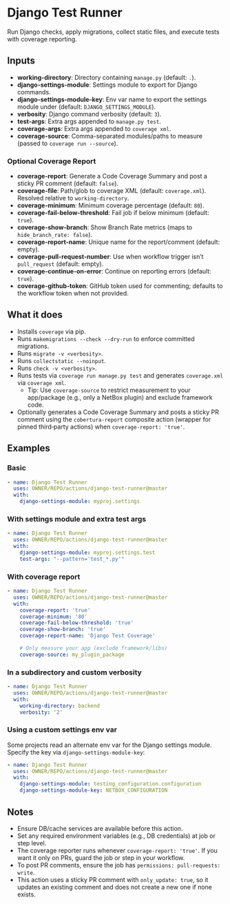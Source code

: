 # Django Test Runner

Run Django checks, apply migrations, collect static files, and execute tests with coverage reporting.

## Inputs

- **working-directory**: Directory containing `manage.py` (default: `.`).
- **django-settings-module**: Settings module to export for Django commands.
- **django-settings-module-key**: Env var name to export the settings module under (default: `DJANGO_SETTINGS_MODULE`).
- **verbosity**: Django command verbosity (default: `3`).
- **test-args**: Extra args appended to `manage.py test`.
- **coverage-args**: Extra args appended to `coverage xml`.
- **coverage-source**: Comma-separated modules/paths to measure (passed to `coverage run --source`).

### Optional Coverage Report

- **coverage-report**: Generate a Code Coverage Summary and post a sticky PR comment (default: `false`).
- **coverage-file**: Path/glob to coverage XML (default: `coverage.xml`). Resolved relative to `working-directory`.
- **coverage-minimum**: Minimum coverage percentage (default: `80`).
- **coverage-fail-below-threshold**: Fail job if below minimum (default: `true`).
- **coverage-show-branch**: Show Branch Rate metrics (maps to `hide_branch_rate: false`).
- **coverage-report-name**: Unique name for the report/comment (default: empty).
- **coverage-pull-request-number**: Use when workflow trigger isn’t `pull_request` (default: empty).
- **coverage-continue-on-error**: Continue on reporting errors (default: `true`).
- **coverage-github-token**: GitHub token used for commenting; defaults to the workflow token when not provided.

## What it does

- Installs `coverage` via pip.
- Runs `makemigrations --check --dry-run` to enforce committed migrations.
- Runs `migrate -v <verbosity>`.
- Runs `collectstatic --noinput`.
- Runs `check -v <verbosity>`.
- Runs tests via `coverage run manage.py test` and generates `coverage.xml` via `coverage xml`.
  - Tip: Use `coverage-source` to restrict measurement to your app/package (e.g., only a NetBox plugin) and exclude framework code.
- Optionally generates a Code Coverage Summary and posts a sticky PR comment using the `cobertura-report` composite action (wrapper for pinned third‑party actions) when `coverage-report: 'true'`.

## Examples

### Basic

```yaml
- name: Django Test Runner
  uses: OWNER/REPO/actions/django-test-runner@master
  with:
    django-settings-module: myproj.settings
```

### With settings module and extra test args

```yaml
- name: Django Test Runner
  uses: OWNER/REPO/actions/django-test-runner@master
  with:
    django-settings-module: myproj.settings.test
    test-args: "--pattern='test_*.py'"
```

### With coverage report

```yaml
- name: Django Test Runner
  uses: OWNER/REPO/actions/django-test-runner@master
  with:
    coverage-report: 'true'
    coverage-minimum: '80'
    coverage-fail-below-threshold: 'true'
    coverage-show-branch: 'true'
    coverage-report-name: 'Django Test Coverage'

    # Only measure your app (exclude framework/libs)
    coverage-source: my_plugin_package
```

### In a subdirectory and custom verbosity

```yaml
- name: Django Test Runner
  uses: OWNER/REPO/actions/django-test-runner@master
  with:
    working-directory: backend
    verbosity: '2'
```

### Using a custom settings env var

Some projects read an alternate env var for the Django settings module. Specify the key via `django-settings-module-key`:

```yaml
- name: Django Test Runner
  uses: OWNER/REPO/actions/django-test-runner@master
  with:
    django-settings-module: testing_configuration.configuration
    django-settings-module-key: NETBOX_CONFIGURATION
```

## Notes

- Ensure DB/cache services are available before this action.
- Set any required environment variables (e.g., DB credentials) at job or step level.
- The coverage reporter runs whenever `coverage-report: 'true'`. If you want it only on PRs, guard the job or step in your workflow.
- To post PR comments, ensure the job has `permissions: pull-requests: write`.
- This action uses a sticky PR comment with `only_update: true`, so it updates an existing comment and does not create a new one if none exists.
